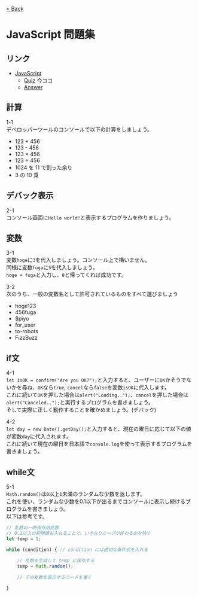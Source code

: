 [< Back](../)
# JavaScript 問題集

## リンク

* [JavaScript](../)
    * [Quiz](./) 今ココ
    * [Answer](../answer/)


## 計算
1-1  
デベロッパーツールのコンソールで以下の計算をしましょう。
* 123 + 456
* 123 - 456
* 123 × 456
* 123 ÷ 456
* 1024 を 11 で割った余り
* 3 の 10 乗


## デバック表示
2-1  
コンソール画面に`Hello world!`と表示するプログラムを作りましょう。


## 変数
3-1  
変数`hoge`に`3`を代入しましょう。コンソール上で構いません。  
同様に変数`fuga`に`5`を代入しましょう。  
`hoge + fuga`と入力し、`8`と帰ってくれば成功です。

3-2  
次のうち、一般の変数名として許可されているものをすべて選びましょう
* hoge123
* 456fuga
* $piyo
* for_user
* to-robots
* FizzBuzz

## if文
4-1  
`let isOK = confirm("Are you OK?");`と入力すると、ユーザーに`OK`かそうでないかを尋ね、`OK`なら`true`, `cancel`なら`false`を変数`isOK`に代入します。  
これに続いて`OK`を押した場合は`alert("Loading..");`、`cancel`を押した場合は`alert("Canceled..");`と実行するプログラムを書きましょう。  
そして実際に正しく動作することを確かめましょう。(デバック)

4-2  
`let day = new Date().getDay();`と入力すると、現在の曜日に応じて以下の値が変数`day`に代入されます。  
これに続いて現在の曜日を日本語で`console.log`を使って表示するプログラムを書きましょう。

## while文
5-1  
`Math.random()`は`0`以上`1`未満のランダムな少数を返します。  
これを使い、ランダムな少数を0.1以下が出るまでコンソールに表示し続けるプログラムを書きましょう。  
以下は参考です。
```js
// 乱数の一時保存用変数
// 0.1以上の初期値を入れることで、いきなりループが終わるのを防ぐ
let temp = 1;

while (condition) { // condition には適切な条件式を入れる
    
    // 乱数を生成して temp に保存する
    temp = Math.random();
    
    // その乱数を表示するコードを書く

}
```